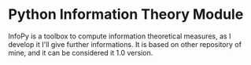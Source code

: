 # Python Information Theory Module
InfoPy is a toolbox to compute information theoretical measures, as I develop it I'll give further informations. It is based on other repository of mine, and it can be considered it 1.0 version.
